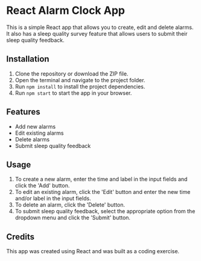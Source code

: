 # React Alarm Clock App

This is a simple React app that allows you to create, edit and delete alarms. It also has a sleep quality survey feature that allows users to submit their sleep quality feedback.

## Installation

1. Clone the repository or download the ZIP file.
2. Open the terminal and navigate to the project folder.
3. Run `npm install` to install the project dependencies.
4. Run `npm start` to start the app in your browser.

## Features

- Add new alarms
- Edit existing alarms
- Delete alarms
- Submit sleep quality feedback

## Usage

1. To create a new alarm, enter the time and label in the input fields and click the 'Add' button.
2. To edit an existing alarm, click the 'Edit' button and enter the new time and/or label in the input fields.
3. To delete an alarm, click the 'Delete' button.
4. To submit sleep quality feedback, select the appropriate option from the dropdown menu and click the 'Submit' button.

## Credits

This app was created using React and was built as a coding exercise.